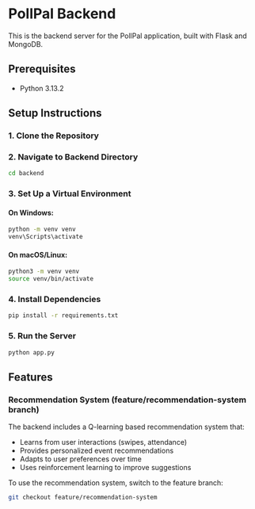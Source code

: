 # PollPal Backend

This is the backend server for the PollPal application, built with Flask and MongoDB.

## Prerequisites

- Python 3.13.2

## Setup Instructions

### 1. Clone the Repository

### 2. Navigate to Backend Directory

```bash
cd backend
```

### 3. Set Up a Virtual Environment

#### On Windows:
```bash
python -m venv venv
venv\Scripts\activate
```

#### On macOS/Linux:
```bash
python3 -m venv venv
source venv/bin/activate
```

### 4. Install Dependencies

```bash
pip install -r requirements.txt
```

### 5. Run the Server

```bash
python app.py
```

## Features

### Recommendation System (feature/recommendation-system branch)
The backend includes a Q-learning based recommendation system that:
- Learns from user interactions (swipes, attendance)
- Provides personalized event recommendations
- Adapts to user preferences over time
- Uses reinforcement learning to improve suggestions

To use the recommendation system, switch to the feature branch:
```bash
git checkout feature/recommendation-system
```
